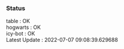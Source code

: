 ### Status


table : OK  
hogwarts : OK  
icy-bot : OK  
Latest Update : 2022-07-07 09:08:39.629688

